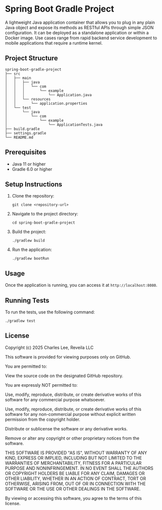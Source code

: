 # Spring Boot Gradle Project

A lightweight Java application container that allows you to plug in any plain Java object and expose its methods as RESTful APIs through simple JSON configuration. It can be deployed as a standalone application or within a Docker image. Use cases range from rapid backend service development to mobile applications that require a runtime kernel.

## Project Structure

```
spring-boot-gradle-project
├── src
│   ├── main
│   │   ├── java
│   │   │   └── com
│   │   │       └── example
│   │   │           └── Application.java
│   │   └── resources
│   │       └── application.properties
│   └── test
│       └── java
│           └── com
│               └── example
│                   └── ApplicationTests.java
├── build.gradle
├── settings.gradle
└── README.md
```

## Prerequisites

- Java 11 or higher
- Gradle 6.0 or higher

## Setup Instructions

1. Clone the repository:
   ```
   git clone <repository-url>
   ```

2. Navigate to the project directory:
   ```
   cd spring-boot-gradle-project
   ```

3. Build the project:
   ```
   ./gradlew build
   ```

4. Run the application:
   ```
   ./gradlew bootRun
   ```

## Usage

Once the application is running, you can access it at `http://localhost:8080`.

## Running Tests

To run the tests, use the following command:
```
./gradlew test
```

## License

Copyright (c) 2025 Charles Lee, Reveila LLC

This software is provided for viewing purposes only on GitHub.

You are permitted to:

View the source code on the designated GitHub repository.

You are expressly NOT permitted to:

Use, modify, reproduce, distribute, or create derivative works of this software for any commercial purpose whatsoever.

Use, modify, reproduce, distribute, or create derivative works of this software for any non-commercial purpose without explicit written permission from the copyright holder.

Distribute or sublicense the software or any derivative works.

Remove or alter any copyright or other proprietary notices from the software.

THIS SOFTWARE IS PROVIDED "AS IS", WITHOUT WARRANTY OF ANY KIND, EXPRESS OR IMPLIED, INCLUDING BUT NOT LIMITED TO THE WARRANTIES OF MERCHANTABILITY, FITNESS FOR A PARTICULAR PURPOSE AND NONINFRINGEMENT. IN NO EVENT SHALL THE AUTHORS OR COPYRIGHT HOLDERS BE LIABLE FOR ANY CLAIM, DAMAGES OR OTHER LIABILITY, WHETHER IN AN ACTION OF CONTRACT, TORT OR OTHERWISE, ARISING FROM, OUT OF OR IN CONNECTION WITH THE SOFTWARE OR THE USE OR OTHER DEALINGS IN THE SOFTWARE.

By viewing or accessing this software, you agree to the terms of this license.
